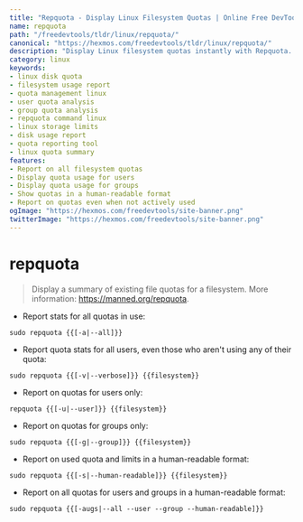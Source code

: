 ```yaml
---
title: "Repquota - Display Linux Filesystem Quotas | Online Free DevTools by Hexmos"
name: repquota
path: "/freedevtools/tldr/linux/repquota/"
canonical: "https://hexmos.com/freedevtools/tldr/linux/repquota/"
description: "Display Linux filesystem quotas instantly with Repquota. Analyze disk usage, manage user limits, and optimize storage allocation on Linux systems. Free online tool, no registration required."
category: linux
keywords:
- linux disk quota
- filesystem usage report
- quota management linux
- user quota analysis
- group quota analysis
- repquota command linux
- linux storage limits
- disk usage report
- quota reporting tool
- linux quota summary
features:
- Report on all filesystem quotas
- Display quota usage for users
- Display quota usage for groups
- Show quotas in a human-readable format
- Report on quotas even when not actively used
ogImage: "https://hexmos.com/freedevtools/site-banner.png"
twitterImage: "https://hexmos.com/freedevtools/site-banner.png"
---
```


# repquota

> Display a summary of existing file quotas for a filesystem.
> More information: <https://manned.org/repquota>.

- Report stats for all quotas in use:

`sudo repquota {{[-a|--all]}}`

- Report quota stats for all users, even those who aren't using any of their quota:

`sudo repquota {{[-v|--verbose]}} {{filesystem}}`

- Report on quotas for users only:

`repquota {{[-u|--user]}} {{filesystem}}`

- Report on quotas for groups only:

`sudo repquota {{[-g|--group]}} {{filesystem}}`

- Report on used quota and limits in a human-readable format:

`sudo repquota {{[-s|--human-readable]}} {{filesystem}}`

- Report on all quotas for users and groups in a human-readable format:

`sudo repquota {{[-augs|--all --user --group --human-readable]}}`
